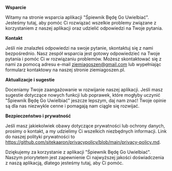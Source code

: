 **Wsparcie**

Witamy na stronie wsparcia aplikacji "Śpiewnik Będę Go Uwielbiać". Jesteśmy tutaj, aby pomóc Ci rozwiązać wszelkie problemy związane z korzystaniem z naszej aplikacji oraz udzielić odpowiedzi na Twoje pytania.

**Kontakt**

Jeśli nie znalazłeś odpowiedzi na swoje pytanie, skontaktuj się z nami bezpośrednio. Nasz zespół wsparcia jest gotowy odpowiedzieć na Twoje pytania i pomóc Ci w rozwiązaniu problemów. Możesz skontaktować się z nami za pomocą adresu e-mail ziemiagoszen@gmail.com lub wypełniając formularz kontaktowy na naszej stronie ziemiagoszen.pl.

**Aktualizacje i sugestie**

Doceniamy Twoje zaangażowanie w rozwijanie naszej aplikacji. Jeśli masz sugestie dotyczące nowych funkcji lub poprawek, które mogłyby uczynić "Śpiewnik Będę Go Uwielbiać" jeszcze lepszym, daj nam znać! Twoje opinie są dla nas niezwykle cenne i pomagają nam ciągle się rozwijać.

**Bezpieczeństwo i prywatność**

Jeśli masz jakiekolwiek obawy dotyczące prywatności lub ochrony danych, prosimy o kontakt, a my udzielimy Ci wszelkich niezbędnych informacji. Link do naszej polityki prywatności to https://github.com/sitekaaron/privacypolicy/blob/main/privacy-policy.md.

Dziękujemy za korzystanie z aplikacji "Śpiewnik Będę Go Uwielbiać". Naszym priorytetem jest zapewnienie Ci najwyższej jakości doświadczenia z naszą aplikacją, dlatego jesteśmy tutaj, aby Ci pomóc.
